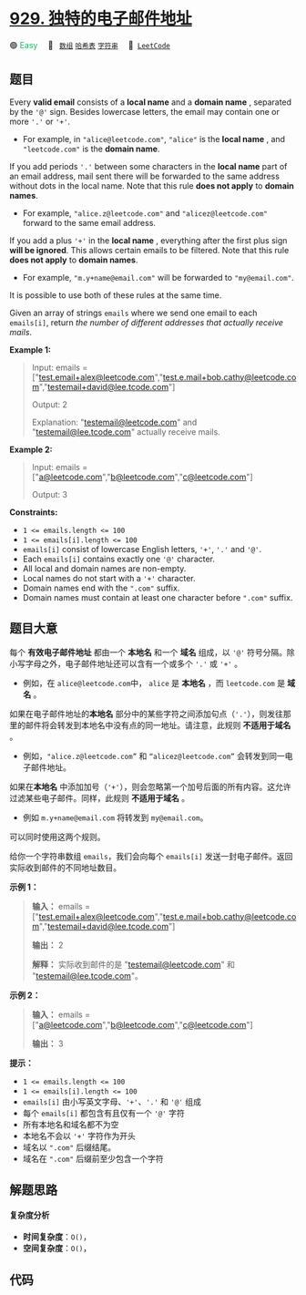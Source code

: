# [929. 独特的电子邮件地址](https://leetcode.com/problems/unique-email-addresses)

🟢 <font color=#15bd66>Easy</font>&emsp; 🔖&ensp; [`数组`](/leetcode/outline/tag/array.md) [`哈希表`](/leetcode/outline/tag/hash-table.md) [`字符串`](/leetcode/outline/tag/string.md)&emsp; 🔗&ensp;[`LeetCode`](https://leetcode.com/problems/unique-email-addresses)


## 题目

Every **valid email** consists of a **local name** and a **domain name** ,
separated by the `'@'` sign. Besides lowercase letters, the email may contain
one or more `'.'` or `'+'`.

  * For example, in `"alice@leetcode.com"`, `"alice"` is the **local name** , and `"leetcode.com"` is the **domain name**.

If you add periods `'.'` between some characters in the **local name** part of
an email address, mail sent there will be forwarded to the same address
without dots in the local name. Note that this rule **does not apply** to
**domain names**.

  * For example, `"alice.z@leetcode.com"` and `"alicez@leetcode.com"` forward to the same email address.

If you add a plus `'+'` in the **local name** , everything after the first
plus sign **will be ignored**. This allows certain emails to be filtered. Note
that this rule **does not apply** to **domain names**.

  * For example, `"m.y+name@email.com"` will be forwarded to `"my@email.com"`.

It is possible to use both of these rules at the same time.

Given an array of strings `emails` where we send one email to each
`emails[i]`, return _the number of different addresses that actually receive
mails_.



**Example 1:**

> Input: emails = ["test.email+alex@leetcode.com","test.e.mail+bob.cathy@leetcode.com","testemail+david@lee.tcode.com"]
> 
> Output: 2
> 
> Explanation: "testemail@leetcode.com" and "testemail@lee.tcode.com" actually receive mails.

**Example 2:**

> Input: emails = ["a@leetcode.com","b@leetcode.com","c@leetcode.com"]
> 
> Output: 3

**Constraints:**

  * `1 <= emails.length <= 100`
  * `1 <= emails[i].length <= 100`
  * `emails[i]` consist of lowercase English letters, `'+'`, `'.'` and `'@'`.
  * Each `emails[i]` contains exactly one `'@'` character.
  * All local and domain names are non-empty.
  * Local names do not start with a `'+'` character.
  * Domain names end with the `".com"` suffix.
  * Domain names must contain at least one character before `".com"` suffix.


## 题目大意

每个 **有效电子邮件地址** 都由一个 **本地名** 和一个 **域名** 组成，以 `'@'`
符号分隔。除小写字母之外，电子邮件地址还可以含有一个或多个 `'.'` 或 `'+'` 。

  * 例如，在 `alice@leetcode.com`中， `alice` 是 **本地名** ，而 `leetcode.com` 是 **域名** 。

如果在电子邮件地址的**本地名** 部分中的某些字符之间添加句点（`'.'`），则发往那里的邮件将会转发到本地名中没有点的同一地址。请注意，此规则
**不适用于域名** 。

  * 例如，`"alice.z@leetcode.com”` 和 `“alicez@leetcode.com”` 会转发到同一电子邮件地址。

如果在**本地名** 中添加加号（`'+'`），则会忽略第一个加号后面的所有内容。这允许过滤某些电子邮件。同样，此规则 **不适用于域名** 。

  * 例如 `m.y+name@email.com` 将转发到 `my@email.com`。

可以同时使用这两个规则。

给你一个字符串数组 `emails`，我们会向每个 `emails[i]` 发送一封电子邮件。返回实际收到邮件的不同地址数目。



**示例 1：**

> 
> 
> 
> 
> 
> **输入：** emails = ["test.email+alex@leetcode.com","test.e.mail+bob.cathy@leetcode.com","testemail+david@lee.tcode.com"]
> 
> **输出：** 2
> 
> **解释：** 实际收到邮件的是 "testemail@leetcode.com" 和 "testemail@lee.tcode.com"。
> 
> 

**示例 2：**

> 
> 
> 
> 
> 
> **输入：** emails = ["a@leetcode.com","b@leetcode.com","c@leetcode.com"]
> 
> **输出：** 3
> 
> 

  
**提示：**

  * `1 <= emails.length <= 100`
  * `1 <= emails[i].length <= 100`
  * `emails[i]` 由小写英文字母、`'+'`、`'.'` 和 `'@'` 组成
  * 每个 `emails[i]` 都包含有且仅有一个 `'@'` 字符
  * 所有本地名和域名都不为空
  * 本地名不会以 `'+'` 字符作为开头
  * 域名以 `".com"` 后缀结尾。
  * 域名在 `".com"` 后缀前至少包含一个字符


## 解题思路

#### 复杂度分析

- **时间复杂度**：`O()`，
- **空间复杂度**：`O()`，

## 代码

```javascript

```